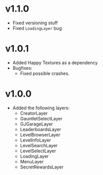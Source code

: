 # v1.1.0

- Fixed versioning stuff
- Fixed `LoadingLayer` bug

# v1.0.1

- Added Happy Textures as a dependency
- Bugfixes:
    - Fixed possible crashes.

# v1.0.0

- Added the following layers:
    - CreatorLayer
    - GauntletSelectLayer
    - GJGarageLayer
    - LeaderboardsLayer
    - LevelBrowserLayer
    - LevelInfoLayer
    - LevelSearchLayer
    - LevelSelectLayer
    - LoadingLayer
    - MenuLayer
    - SecretRewardsLayer